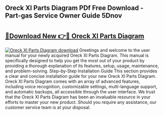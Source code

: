 ## Oreck Xl Parts Diagram PDf Free Download - Part-gas Service Owner Guide 5Dnov

# <h2><a href="http://dfifq4.blite.top/?on=Oreck+Xl+Parts+Diagram">🔗Download New 👉🔴 Oreck Xl Parts Diagram</a></h2>

[![Oreck Xl Parts Diagram download](https://i.imgur.com/lujVjoI.png)](http://dfifq4.blite.top/?on=Oreck+Xl+Parts+Diagram)
Greetings and welcome to the user manual for your newly acquired Oreck Xl Parts Diagram. This manual is specifically designed to help you get the most out of your product by providing a thorough explanation of its features, setup, usage, maintenance, and problem-solving. Step-by-Step Installation Guide This section provides a clear and concise installation guide for your new Oreck Xl Parts Diagram. Oreck Xl Parts Diagram comes with an array of advanced features, including voice recognition, customizable settings, multi-language support, and automatic backups, all accessible through the user interface. We trust that the Oreck Xl Parts Diagram has been an invaluable resource in your efforts to master your new product. Should you require any assistance, our customer service team is at your disposal.
